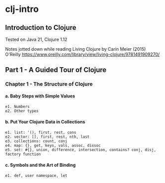 # clj-intro
## Introduction to Clojure

Tested on Java 21, Clojure 1.12

Notes jotted down while reading Living Clojure by Carin Meier (2015) O'Reilly
https://www.oreilly.com/library/view/living-clojure/9781491909270/

## Part 1 - A Guided Tour of Clojure
### Chapter 1 - The Structure of Clojure
#### a. Baby Steps with Simple Values
    e1. Numbers
    e2. Other types
#### b. Put Your Clojure Data in Collections
    e1. list: '(), first, rest, cons
    e2. vector: [], first, rest, nth, last
    e3. collections: count, conj
    e4. map: {}, get, keys, vals, assoc, dissoc
    e5. set: #{}, union, difference, intersection, contains? conj, disj, factory function
#### c. Symbols and the Art of Binding
    e1. def, user namespace, let
    